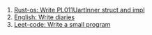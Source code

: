 1. [Rust-os: Write PL011UartInner struct and impl](https://github.com/nook1208/rust-rasp-os/commit/fd4e94fb5ebe25521037180f8fd603aa0c56bd1a)
2. [English: Write diaries](https://github.com/nook1208/english/commit/f0ffea9b9320d788774e9d94bfe9fe86eaa6b027)
3. [Leet-code: Write a small program](https://github.com/nook1208/leet_code/commit/0167535fd3f33aac1249cdc89f083dac1cd54cc1)
